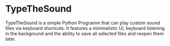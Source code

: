 # TypeTheSound
TypeTheSound is a simple Python Programm that can play custom sound files via keyboard shortcuts. It features a minimalistic UI, keyboard listening in the background and the ability to save all selected files and reopen them later.
